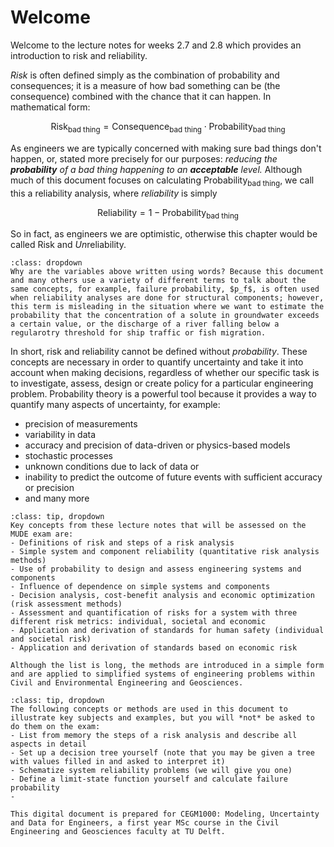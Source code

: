 # Welcome 

Welcome to the lecture notes for weeks 2.7 and 2.8 which provides an introduction to risk and reliability.

*Risk* is often defined simply as the combination of probability and consequences; it is a measure of how bad something can be (the consequence) combined with the chance that it can happen. In mathematical form: 

$$\text{Risk}_\text{bad thing}=\text{Consequence}_\text{bad thing}\cdot\text{Probability}_\text{bad thing}$$

As engineers we are typically concerned with making sure bad things don't happen, or, stated more precisely for our purposes: *reducing the **probability** of a bad thing happening to an **acceptable** level.* Although much of this document focuses on calculating $\text{Probability}_\text{bad thing}$, we call this a reliability analysis, where *reliability* is simply  

$$\text{Reliability}=1-\text{Probability}_\text{bad thing}$$

So in fact, as engineers we are optimistic, otherwise this chapter would be called Risk and *Un*reliability.

```{note}
:class: dropdown
Why are the variables above written using words? Because this document and many others use a variety of different terms to talk about the same concepts, for example, failure probability, $p_f$, is often used when reliability analyses are done for structural components; however, this term is misleading in the situation where we want to estimate the probability that the concentration of a solute in groundwater exceeds a certain value, or the discharge of a river falling below a regularotry threshold for ship traffic or fish migration.
```

In short, risk and reliability cannot be defined without *probability*. These concepts are necessary in order to quantify uncertainty and take it into account when making decisions, regardless of whether our specific task is to investigate, assess, design or create policy for a particular engineering problem. Probability theory is a powerful tool because it provides a way to quantify many aspects of uncertainty, for example:
- precision of measurements
- variability in data
- accuracy and precision of data-driven or physics-based models
- stochastic processes
- unknown conditions due to lack of data or 
- inability to predict the outcome of future events with sufficient accuracy or precision
- and many more

```{admonition} Exam Information
:class: tip, dropdown
Key concepts from these lecture notes that will be assessed on the MUDE exam are:
- Definitions of risk and steps of a risk analysis
- Simple system and component reliability (quantitative risk analysis methods)
- Use of probability to design and assess engineering systems and components
- Influence of dependence on simple systems and components
- Decision analysis, cost-benefit analysis and economic optimization (risk assessment methods)
- Assessment and quantification of risks for a system with three different risk metrics: individual, societal and economic
- Application and derivation of standards for human safety (individual and societal risk)
- Application and derivation of standards based on economic risk

Although the list is long, the methods are introduced in a simple form and are applied to simplified systems of engineering problems within Civil and Environmental Engineering and Geosciences.
```

```{admonition} Not-exam Information
:class: tip, dropdown
The following concepts or methods are used in this document to illustrate key subjects and examples, but you will *not* be asked to do them on the exam:
- List from memory the steps of a risk analysis and describe all aspects in detail
- Set up a decision tree yourself (note that you may be given a tree with values filled in and asked to interpret it)
- Schematize system reliability problems (we will give you one)
- Define a limit-state function yourself and calculate failure probability
- 
```

```{note}
This digital document is prepared for CEGM1000: Modeling, Uncertainty and Data for Engineers, a first year MSc course in the Civil Engineering and Geosciences faculty at TU Delft.
```